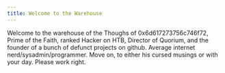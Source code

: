 ```yaml
---
title: Welcome to the Warehouse
---
```

Welcome to the warehouse of the Thoughs of 0x6d617273756c746f72, Prime of the Faith, ranked Hacker on HTB, Director of Quorium, and the founder of a bunch of defunct projects on github. Average internet nerd/sysadmin/programmer. Move on, to either his cursed musings or with your day.
Please work right.
